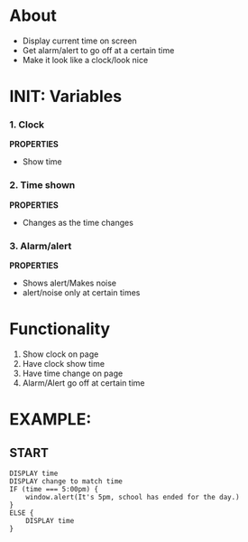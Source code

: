 # About
- Display current time on screen
- Get alarm/alert to go off at a certain time
- Make it look like a clock/look nice

# INIT: Variables
### 1. Clock

**PROPERTIES**

* Show time

### 2. Time shown

**PROPERTIES**

* Changes as the time changes

### 3. Alarm/alert

**PROPERTIES**

* Shows alert/Makes noise
* alert/noise only at certain times

# Functionality 
1. Show clock on page
2. Have clock show time
3. Have time change on page
4. Alarm/Alert go off at certain time

# EXAMPLE:
## START
```
DISPLAY time
DISPLAY change to match time
IF (time === 5:00pm) {
    window.alert(It's 5pm, school has ended for the day.)
}
ELSE {
    DISPLAY time
}
```